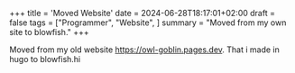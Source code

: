 +++
title = 'Moved Website'
date = 2024-06-28T18:17:01+02:00
draft = false
tags = ["Programmer", "Website", ]
summary = "Moved from my own site to blowfish."
+++

Moved from my old website https://owl-goblin.pages.dev. That i made in hugo to blowfish.hi